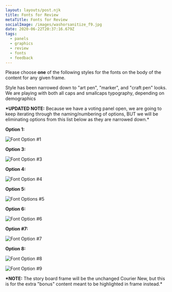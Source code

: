 ```yaml
---
layout: layouts/post.njk
title: Fonts for Review
metaTitle: Fonts for Review
socialImage: /images/washorsanitize_f9.jpg
date: 2020-06-22T20:37:16.679Z
tags:
  - panels
  - graphics
  - review
  - fonts
  - feedback
---
```

Please choose **one** of the following styles for the fonts on the body of the content for any given frame.

Style has been narrowed down to "art pen", "marker", and "craft pen" looks. We are playing with both all caps and smallcaps typography, depending on demographics

**\*UPDATED NOTE:** Because we have a voting panel open, we are going to keep iterating through the naming/numbering of options, BUT we will be eliminating options from this list below as they are narrowed down.*

**Option 1:**

![Font Option #1](/images/washorsanitize_f2.jpg "Font Option #1")

**Option 3:**

![Font Option #3](/images/washorsanitize_f3.jpg "Font Option #3")

**Option 4:**

![Font Option #4](/images/washorsanitize_f4.jpg "Font Option #4")

**Option 5:**

![Font Options #5](/images/washorsanitize_f5.jpg "Font Options #5")

**Option 6:**

![Font Option #6](/images/washorsanitize_f6.jpg "Font Option #6")

**Option #7:**

![Font Option #7](/images/washorsanitize_f7.jpg "Font Option #7")

**Option 8:**

![Font Option #8](/images/washorsanitize_f8.jpg "Font Option #8")

![Font Option #9](/images/washorsanitize_f9.jpg "Font Option #9")

**\*NOTE:** The story board frame will be the unchanged Courier New, but this is for the extra "bonus" content meant to be highlighted in frame instead.*
